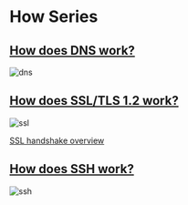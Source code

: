 # How Series

## [How does DNS work?](https://www.youtube.com/watch?v=27r4Bzuj5NQ)
![dns](https://github.com/rajdyp/rajdyp.github.io/assets/15313631/bcd2b231-50cf-4c37-be34-00ebd56e96f7)

## [How does SSL/TLS 1.2 work?](https://www.youtube.com/watch?v=j9QmMEWmcfo)
![ssl](https://github.com/rajdyp/rajdyp.github.io/assets/15313631/ca3e5fe3-dec9-4959-9118-d446892fde62)

[SSL handshake overview](https://my.f5.com/manage/s/article/K15292)

## [How does SSH work?](https://info.support.huawei.com/info-finder/encyclopedia/en/SSH.html)
![ssh](https://github.com/rajdyp/rajdyp.github.io/assets/15313631/daf782b2-dee3-4c3c-909a-89ea6baddd11)
